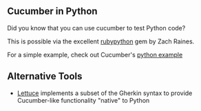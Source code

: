 ## Cucumber in Python

Did you know that you can use cucumber to test Python code?

This is possible via the excellent [rubypython](http://rubypython.rubyforge.org/) gem by Zach Raines.

For a simple example, check out Cucumber's [python example](http://github.com/cucumber/cucumber/tree/master/examples/python)

## Alternative Tools

 * [Lettuce](http://lettuce.it/intro/overview.html) implements a subset of the Gherkin syntax to provide Cucumber-like functionality "native" to Python